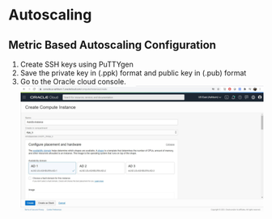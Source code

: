 # Autoscaling

## Metric Based Autoscaling Configuration
1.	Create SSH keys using PuTTYgen
2.	Save the private key in (.ppk) format and public key in (.pub) format
3.	Go to the Oracle cloud console.
![1.jpg](https://github.com/ajaykumar25993/autoscaling/blob/main/1.JPG)